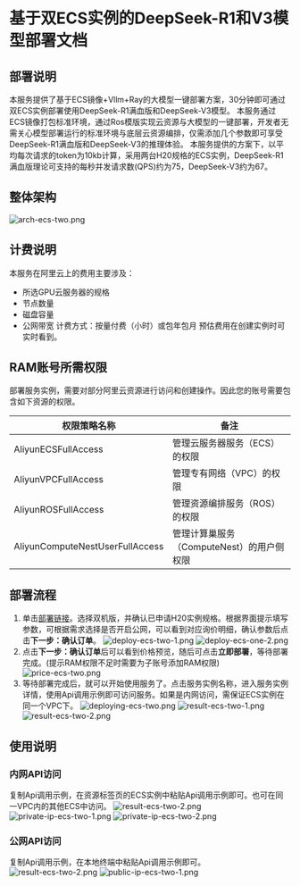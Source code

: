 # 基于双ECS实例的DeepSeek-R1和V3模型部署文档

## 部署说明
本服务提供了基于ECS镜像+Vllm+Ray的大模型一键部署方案，30分钟即可通过双ECS实例部署使用DeepSeek-R1满血版和DeepSeek-V3模型。
本服务通过ECS镜像打包标准环境，通过Ros模版实现云资源与大模型的一键部署，开发者无需关心模型部署运行的标准环境与底层云资源编排，仅需添加几个参数即可享受DeepSeek-R1满血版和DeepSeek-V3的推理体验。
本服务提供的方案下，以平均每次请求的token为10kb计算，采用两台H20规格的ECS实例，DeepSeek-R1满血版理论可支持的每秒并发请求数(QPS)约为75，DeepSeek-V3约为67。


## 整体架构
![arch-ecs-two.png](arch-ecs-two.png)


## 计费说明
本服务在阿里云上的费用主要涉及：
* 所选GPU云服务器的规格
* 节点数量
* 磁盘容量
* 公网带宽
计费方式：按量付费（小时）或包年包月
预估费用在创建实例时可实时看到。


## RAM账号所需权限

部署服务实例，需要对部分阿里云资源进行访问和创建操作。因此您的账号需要包含如下资源的权限。

| 权限策略名称                          | 备注                         |
|---------------------------------|----------------------------|
| AliyunECSFullAccess             | 管理云服务器服务（ECS）的权限           |
| AliyunVPCFullAccess             | 管理专有网络（VPC）的权限             |
| AliyunROSFullAccess             | 管理资源编排服务（ROS）的权限           |
| AliyunComputeNestUserFullAccess | 管理计算巢服务（ComputeNest）的用户侧权限 |

## 部署流程

1. 单击[部署链接](https://computenest.console.aliyun.com/service/instance/create/cn-hangzhou?type=user&ServiceName=LLM推理服务(ECS版))。选择双机版，并确认已申请H20实例规格。根据界面提示填写参数，可根据需求选择是否开启公网，可以看到对应询价明细，确认参数后点击**下一步：确认订单**。
    ![deploy-ecs-two-1.png](deploy-ecs-two-1.png)
    ![deploy-ecs-one-2.png](deploy-ecs-one-2.png)
2. 点击**下一步：确认订单**后可以看到价格预览，随后可点击**立即部署**，等待部署完成。(提示RAM权限不足时需要为子账号添加RAM权限)
    ![price-ecs-two.png](price-ecs-two.png)
3. 等待部署完成后，就可以开始使用服务了。点击服务实例名称，进入服务实例详情，使用Api调用示例即可访问服务。如果是内网访问，需保证ECS实例在同一个VPC下。
    ![deploying-ecs-two.png](deploying-ecs-two.png)
    ![result-ecs-two-1.png](result-ecs-two-1.png)
    ![result-ecs-two-2.png](result-ecs-two-2.png)

## 使用说明

### 内网API访问
复制Api调用示例，在资源标签页的ECS实例中粘贴Api调用示例即可。也可在同一VPC内的其他ECS中访问。
    ![result-ecs-two-2.png](result-ecs-two-2.png)
    ![private-ip-ecs-two-1.png](private-ip-ecs-two-1.png)
    ![private-ip-ecs-two-2.png](private-ip-ecs-two-2.png)
### 公网API访问
复制Api调用示例，在本地终端中粘贴Api调用示例即可。
    ![result-ecs-two-2.png](result-ecs-two-2.png)
    ![public-ip-ecs-two-1.png](public-ip-ecs-two-1.png)
